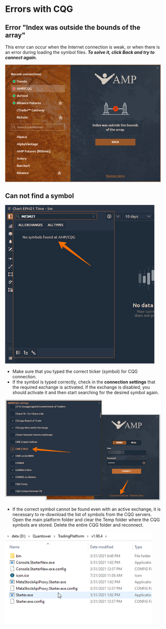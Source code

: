 # Errors with CQG

## Error "Index was outside the bounds of the array"

This error can occur when the Internet connection is weak, or when there is an error during loading the symbol files. _**To solve it, click Back and try to connect again.**_

![](../../.gitbook/assets/image%20%28159%29.png)

## Can not find a symbol

![](../../.gitbook/assets/image%20%28158%29.png)

* Make sure that you typed the correct ticker \(symbol\) for CQG connection.
* If the symbol is typed correctly, check in the **connection settings** that the required exchange is activated. If the exchange is disabled, you should activate it and then start searching for the desired symbol again.

![](../../.gitbook/assets/image%20%28160%29.png)

* If the correct symbol cannot be found even with an active exchange, it is necessary to re-download the list of symbols from the CQG servers. Open the main platform folder and clear the Temp folder where the CQG symbols are stored. Delete the entire CQG folder and reconnect.

![](../../.gitbook/assets/delete-temp-folder.gif)

